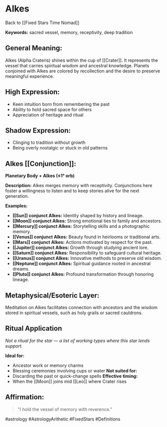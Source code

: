 # Alkes

Back to [[Fixed Stars Time Nomad]]

**Keywords:** sacred vessel, memory, receptivity, deep tradition

## General Meaning:
Alkes (Alpha Crateris) shines within the cup of [[Crater]]. It
represents the vessel that carries spiritual wisdom and
ancestral knowledge. Planets conjoined with Alkes are colored
by recollection and the desire to preserve meaningful
experience.

## High Expression:
- Keen intuition born from remembering the past
- Ability to hold sacred space for others
- Appreciation of heritage and ritual

## Shadow Expression:
- Clinging to tradition without growth
- Being overly nostalgic or stuck in old patterns

## Alkes [[Conjunction]]:

**Planetary Body + Alkes (≤1° orb)**

**Description:**
Alkes merges memory with receptivity. Conjunctions here foster
a willingness to listen and to keep stories alive for the next
generation.

**Examples:**
- **[[Sun]] conjunct Alkes:** Identity shaped by history and
  lineage.
- **[[Moon]] conjunct Alkes:** Strong emotional ties to family and
  ancestors.
- **[[Mercury]] conjunct Alkes:** Storytelling skills and a
  photographic memory.
- **[[Venus]] conjunct Alkes:** Beauty found in heirlooms or
  traditional arts.
- **[[Mars]] conjunct Alkes:** Actions motivated by respect for the
  past.
- **[[Jupiter]] conjunct Alkes:** Growth through studying ancient
  lore.
- **[[Saturn]] conjunct Alkes:** Responsibility to safeguard
  cultural heritage.
- **[[Uranus]] conjunct Alkes:** Innovative methods to preserve old
  wisdom.
- **[[Neptune]] conjunct Alkes:** Spiritual guidance rooted in
  ancestral dreams.
- **[[Pluto]] conjunct Alkes:** Profound transformation through
  honoring lineage.

## Metaphysical/Esoteric Layer:
Meditation on Alkes facilitates connection with ancestors and
the wisdom stored in spiritual vessels, such as holy grails or
sacred cauldrons.

## Ritual Application
*Not a ritual for the star — a list of working types where this star lends support.*

**Ideal for:**
- Ancestor work or memory charms
- Blessing ceremonies involving cups or water
**Not suited for:**
- Discarding the past or quick-change spells
**Effective timing:**
- When the [[Moon]] joins mid [[Leo]] where Crater rises

## Affirmation:

> "I hold the vessel of memory with reverence."

#astrology #AstrologyArithetic #FixedStars #Definitions
